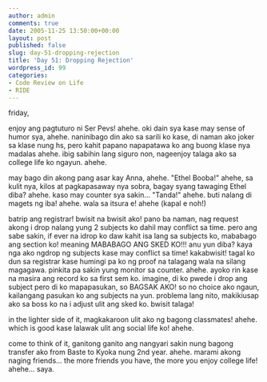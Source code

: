 ```yaml
---
author: admin
comments: true
date: 2005-11-25 13:50:00+00:00
layout: post
published: false
slug: day-51-dropping-rejection
title: 'Day 51: Dropping Rejection'
wordpress_id: 99
categories:
- Code Review on Life
- RIDE
---
```


friday,

enjoy ang pagtuturo ni Ser Pevs! ahehe. oki dain sya kase may sense of humor sya, ahehe. naninibago din ako sa sarili ko kase, di naman ako joker sa klase nung hs, pero kahit papano napapatawa ko ang buong klase nya madalas ahehe. ibig sabihin lang siguro non, nageenjoy talaga ako sa college life ko ngayun. ahehe. 

may bago din akong pang asar kay Anna, ahehe. "Ethel Booba!" ahehe, sa kulit nya, kilos at pagkapasaway nya sobra, bagay syang tawaging Ethel diba? ahehe. kaso may counter sya sakin... "Tanda!" ahehe. buti nalang di magets ng iba! ahehe. wala sa itsura e! ahehe (kapal e noh!)

batrip ang registrar! bwisit na bwisit ako! pano ba naman, nag request akong i drop nalang yung 2 subjects ko dahil may conflict sa time. pero ang sabe sakin, if ever na idrop ko daw kahit isa lang sa subjects ko, mababago ang section ko! meaning MABABAGO ANG SKED KO!!! anu yun diba? kaya nga ako ngdrop ng subjects kase may conflict sa time! kakabwisit! tagal ko dun sa registrar kase humingi pa ko ng proof na talagang wala na silang magagawa. pinkita pa sakin yung monitor sa counter. ahehe. ayoko rin kase na masira ang record ko sa first sem ko. imagine, di ko pwede i drop ang subject pero di ko mapapasukan, so BAGSAK AKO! so no choice ako ngaun, kailangang pasukan ko ang subjects na yun. problema lang nito, makikiusap ako sa boss ko na i adjust ulit ang sked ko. bwisit talaga! 

in the lighter side of it, magkakaroon ulit ako ng bagong classmates! ahehe. which is good kase lalawak ulit ang social life ko! ahehe.

come to think of it, ganitong ganito ang nangyari sakin nung bagong transfer ako from Baste to Kyoka nung 2nd year. ahehe. marami akong naging friends... the more friends you have, the more you enjoy college life! ahehe... saya.
